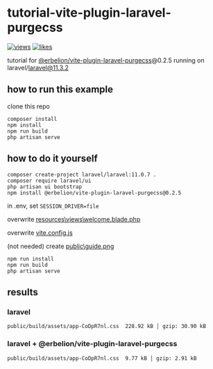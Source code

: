 # tutorial-vite-plugin-laravel-purgecss

[![views](https://views.erbek.space/api/views.svg?id=github.com%2Ferbelion%2Ftutorial-vite-plugin-laravel-purgecss)](https://views.erbek.space/page/?id=github.com%2Ferbelion%2Ftutorial-vite-plugin-laravel-purgecss) [![likes](https://views.erbek.space/api/likes.svg?id=github.com%2Ferbelion%2Ftutorial-vite-plugin-laravel-purgecss)](https://views.erbek.space/api/like?id=github.com%2Ferbelion%2Ftutorial-vite-plugin-laravel-purgecss)

tutorial for [@erbelion/vite-plugin-laravel-purgecss](https://github.com/Erbelion/vite-plugin-laravel-purgecss)@0.2.5 running on laravel/laravel@11.3.2

## how to run this example

clone this repo

```
composer install
npm install
npm run build
php artisan serve
```

## how to do it yourself

```
composer create-project laravel/laravel:11.0.7 .
composer require laravel/ui
php artisan ui bootstrap
npm install @erbelion/vite-plugin-laravel-purgecss@0.2.5
```

in .env, set `SESSION_DRIVER=file`

overwrite [resources\views\welcome.blade.php](https://github.com/erbelion/tutorial-vite-plugin-laravel-purgecss/blob/main/resources/views/welcome.blade.php)

overwrite [vite.config.js](https://github.com/erbelion/tutorial-vite-plugin-laravel-purgecss/blob/main/vite.config.js)

(not needed) create [public\guide.png](https://github.com/erbelion/tutorial-vite-plugin-laravel-purgecss/blob/main/public/guide.png)

```
npm run install
npm run build
php artisan serve
```

## results

### laravel
```
public/build/assets/app-CoDpR7nl.css  228.92 kB │ gzip: 30.90 kB
```

### laravel + @erbelion/vite-plugin-laravel-purgecss
```
public/build/assets/app-CoDpR7nl.css  9.77 kB │ gzip: 2.91 kB
```
